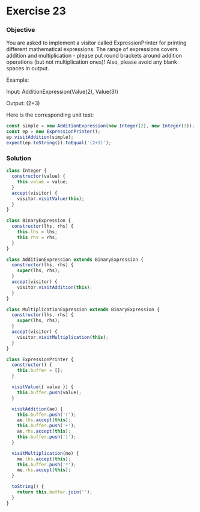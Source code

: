 # Exercise 23

### Objective

You are asked to implement a visitor called ExpressionPrinter for printing different mathematical expressions. The range of expressions covers addition and multiplication - please put round brackets around addition operations (but not multiplication ones)! Also, please avoid any blank spaces in output.

Example:

Input: AdditionExpression(Value(2), Value(3))

Output: (2+3)

Here is the corresponding unit test:

```javascript
const simple = new AdditionExpression(new Integer(2), new Integer(3));
const ep = new ExpressionPrinter();
ep.visitAddition(simple);
expect(ep.toString()).toEqual('(2+3)');
```

### Solution

```javascript
class Integer {
  constructor(value) {
    this.value = value;
  }
  accept(visitor) {
    visitor.visitValue(this);
  }
}

class BinaryExpression {
  constructor(lhs, rhs) {
    this.lhs = lhs;
    this.rhs = rhs;
  }
}

class AdditionExpression extends BinaryExpression {
  constructor(lhs, rhs) {
    super(lhs, rhs);
  }
  accept(visitor) {
    visitor.visitAddition(this);
  }
}

class MultiplicationExpression extends BinaryExpression {
  constructor(lhs, rhs) {
    super(lhs, rhs);
  }
  accept(visitor) {
    visitor.visitMultiplication(this);
  }
}

class ExpressionPrinter {
  constructor() {
    this.buffer = [];
  }

  visitValue({ value }) {
    this.buffer.push(value);
  }

  visitAddition(ae) {
    this.buffer.push('(');
    ae.lhs.accept(this);
    this.buffer.push('+');
    ae.rhs.accept(this);
    this.buffer.push(')');
  }

  visitMultiplication(me) {
    me.lhs.accept(this);
    this.buffer.push('*');
    me.rhs.accept(this);
  }

  toString() {
    return this.buffer.join('');
  }
}
```
